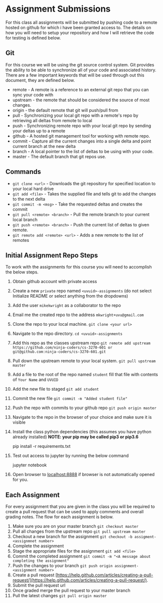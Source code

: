 Assignment Submissions
================================================

For this class all assignments will be submitted by pushing code to a remote hosted on github for which
i have been granted access to.  The details on how you will need to setup your repository and how I will
retrieve the code for testing is defined below.   

## Git

For this course we will be using the git source control system.  Git provides the ability to be able to
synchronize all of your code and associated history.  There are a few important keywords that will be
used through out this document, they are defined below.   

* remote - A remote is a reference to an external git repo that you can sync your code with    
* upstream - the remote that should be considered the source of most changes.   
* origin - the default remote that git will push/pull from   
* pull - Synchronizing your local git repo with a remote's repo by retrieving all deltas from remote to local   
* push - Synchronizing remote repo with your local git repo by sending your deltas up to a remote   
* github - A hosted git management tool for working with remote repo.   
* commit - Capture all the current changes into a single delta and point current branch at the new delta    
* branch - A local pointer to the list of deltas to be using with your code.   
* master - The default branch that git repos use.    

## Commands

* `git clone <url>` - Downloads the git repository for specified location to your local hard drive   
* `git add <file>` - Takes the supplied file and tells git to add the changes to the next delta   
* `git commit -m <msg>` - Take the requested deltas and creates the commit    
* `git pull <remote> <branch>` - Pull the remote branch to your current local branch   
* `git push <remote> <branch>` - Push the current list of deltas to given remote.   
* `git remote add <remote> <url>` - Adds a new remote to the list of remotes   

## Initial Assignment Repo Steps

To work with the assignments for this course you will need to accomplish the below steps.   

1. Obtain github account with private access   
2. Create a new `private` repo named `<uvuid>-assignments` (do not select Initialize README or select anything from the dropdowns)   
3. Add the user `mikekwright` as a collaborator to the repo   
4. Email me the created repo to the address `mkwright+uvu@gmail.com`   
5. Clone the repo to your local machine.   `git clone <your url>`   
6. Navigate to the repo directory.  `cd <uvuid>-assignments`   
7. Add this repo as the classes upstream repo `git remote add upstream https://github.com/ninja-coders/cs-3270-601 or git@github.com:ninja-coders/cs-3270-601.git`   
8. Pull down the upstream remote to your local system.  `git pull upstream master`   
9. Add a file to the root of the repo named `student` fill that file with contents of `Your Name` and `UVUID`    
10. Add the new file to staged `git add student`
11. Commit the new file `git commit -m "Added student file"`   
12. Push the repo with commits to your github repo `git push origin master`   
13. Navigate to the repo in the browser of your choice and make sure it is visible 
14. Install the class python dependencies (this assumes you have python already installed) **NOTE: your pip may be called pip3 or pip3.6**

    pip install -r requirements.txt
    
15. Test out access to jupyter by running the below command

    jupyter notebook
    
16. Open browser to [localhost:8888](localhost:8888) if browser is not automatically opened for you.

## Each Assignment

For every assignment that you are given in the class you will be required to create a pull request that can be used to apply comments and
overall grading notes.  The flow for each assignment is below.  

1. Make sure you are on your master branch `git checkout master`
2. Pull all changes from the upstream repo `git pull upstream master`
3. Checkout a new branch for the assignment `git checkout -b assigment-<assignmnet number>`
4. Complete the assignment
5. Stage the appropriate files for the assignment `git add <file>`
6. Commit the completed assignment `git commit -m "<A message about completing the assignment"`
7. Push the changes to your branch `git push origin assignment-<assignment number>`
8. Create a pull request [https://help.github.com/articles/creating-a-pull-request/](https://help.github.com/articles/creating-a-pull-request/). 
9. Submit the pull request url
10. Once graded merge the pull request to your master branch
11. Pull the latest changes `git pull origin master`
